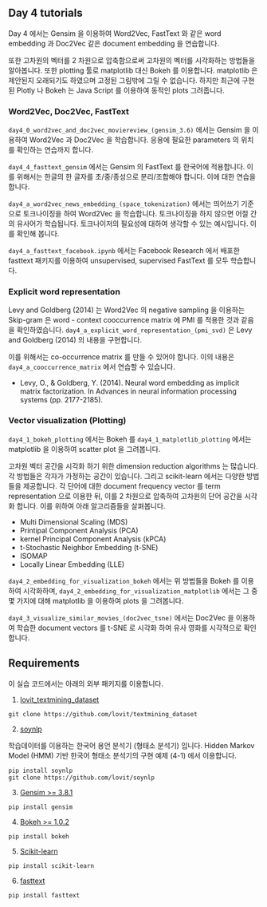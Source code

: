 ## Day 4 tutorials

Day 4 에서는 Gensim 을 이용하여 Word2Vec, FastText 와 같은 word embedding 과 Doc2Vec 같은 document embedding 을 연습합니다.

또한 고차원의 벡터를 2 차원으로 압축함으로써 고차원의 벡터를 시각화하는 방법들을 알아봅니다. 또한 plotting 툴로 matplotlib 대신 Bokeh 를 이용합니다. matplotlib 은 제안된지 오래되기도 하였으며 고정된 그림밖에 그릴 수 없습니다. 하지만 최근에 구현된 Plotly 나 Bokeh 는 Java Script 를 이용하여 동적인 plots 그려줍니다.

### Word2Vec, Doc2Vec, FastText

`day4_0_word2vec_and_doc2vec_moviereview_(gensim_3.6)` 에서는 Gensim 을 이용하여 Word2Vec 과 Doc2Vec 을 학습합니다. 응용에 필요한 parameters 의 위치를 확인하는 연습까지 합니다.

`day4_4_fasttext_gensim` 에서는 Gensim 의 FastText 를 한국어에 적용합니다. 이를 위해서는 한글의 한 글자를 초/중/종성으로 분리/조합해야 합니다. 이에 대한 연습을 합니다.

`day4_a_word2vec_news_embedding_(space_tokenization)` 에서는 띄어쓰기 기준으로 토크나이징을 하여 Word2Vec 을 학습합니다. 토크나이징을 하지 않으면 어절 간의 유사어가 학습됩니다. 토크나이저의 필요성에 대하여 생각할 수 있는 예시입니다. 이를 확인해 봅니다.

`day4_a_fasttext_facebook.ipynb` 에서는 Facebook Research 에서 배포한 fasttext 패키지를 이용하여 unsupervised, supervised FastText 를 모두 학습합니다.

### Explicit word representation

Levy and Goldberg (2014) 는 Word2Vec 의 negative sampling 을 이용하는 Skip-gram 은 word - context cooccurrence matrix 에 PMI 를 적용한 것과 같음을 확인하였습니다. `day4_a_explicit_word_representation_(pmi_svd)` 은 Levy and Goldberg (2014) 의 내용을 구현합니다.

이를 위해서는 co-occurrence matrix 를 만들 수 있어야 합니다. 이의 내용은 `day4_a_cooccurrence_matrix` 에서 연습할 수 있습니다.

- Levy, O., & Goldberg, Y. (2014). Neural word embedding as implicit matrix factorization. In Advances in neural information processing systems (pp. 2177-2185).

### Vector visualization (Plotting)

`day4_1_bokeh_plotting` 에서는 Bokeh 를 `day4_1_matplotlib_plotting` 에서는 matplotlib 을 이용하여 scatter plot 을 그려봅니다.

고차원 벡터 공간을 시각화 하기 위한 dimension reduction algorithms 는 많습니다. 각 방법들은 각자가 가정하는 공간이 있습니다. 그리고 scikit-learn 에서는 다양한 방법들을 제공합니다. 각 단어에 대한 document frequency vector 를 term representation 으로 이용한 뒤, 이를 2 차원으로 압축하여 고차원의 단어 공간을 시각화 합니다. 이를 위하여 아래 알고리즘들을 살펴봅니다.

- Multi Dimensional Scaling (MDS)
- Printipal Component Analysis (PCA)
- kernel Principal Component Analysis (kPCA)
- t-Stochastic Neighbor Embedding (t-SNE)
- ISOMAP
- Locally Linear Embedding (LLE)

`day4_2_embedding_for_visualization_bokeh` 에서는 위 방법들을 Bokeh 를 이용하여 시각화하며, `day4_2_embedding_for_visualization_matplotlib` 에서는 그 중 몇 가지에 대해 matplotlib 을 이용하여 plots 을 그려봅니다.

`day4_3_visualize_similar_movies_(doc2vec_tsne)` 에서는 Doc2Vec 을 이용하여 학습한 document vectors 를 t-SNE 로 시각화 하여 유사 영화를 시각적으로 확인합니다.


## Requirements

이 실습 코드에서는 아래의 외부 패키지를 이용합니다.

1. [lovit_textmining_dataset](https://github.com/lovit/textmining_dataset)

```
git clone https://github.com/lovit/textmining_dataset
```

2. [soynlp](https://github.com/lovit/soynlp)

학습데이터를 이용하는 한국어 용언 분석기 (형태소 분석기) 입니다. Hidden Markov Model (HMM) 기반 한국어 형태소 분석기의 구현 예제 (4-1) 에서 이용합니다.

```
pip install soynlp
git clone https://github.com/lovit/soynlp
```

3. [Gensim >= 3.8.1](https://radimrehurek.com/gensim/)

```
pip install gensim
```

4. [Bokeh >= 1.0.2](https://bokeh.pydata.org/en/latest/)

```
pip install bokeh
```

5. [Scikit-learn](https://scikit-learn.org/)

```
pip install scikit-learn
```

6. [fasttext](https://github.com/facebookresearch/fastText/tree/master/python)

```
pip install fasttext
```
